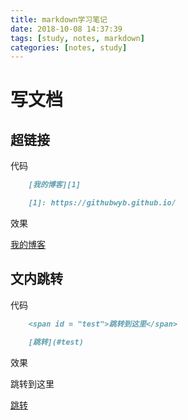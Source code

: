 ```yaml
---
title: markdown学习笔记
date: 2018-10-08 14:37:39
tags: [study, notes, markdown]
categories: [notes, study]
---
```


# 写文档

## 超链接

代码

```markdown
    [我的博客][1]

    [1]: https://githubwyb.github.io/
```

效果

[我的博客][1]

[1]: https://githubwyb.github.io/

## 文内跳转

代码

```markdown
    <span id = "test">跳转到这里</span>

    [跳转](#test)
```

效果

<span id = "test">跳转到这里</span>

[跳转](#test)